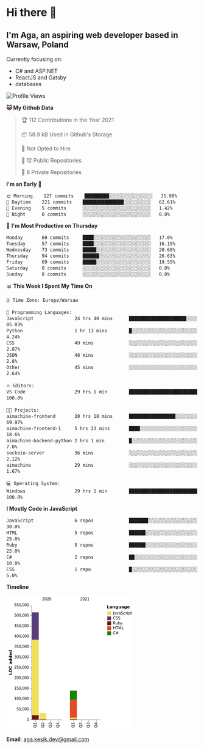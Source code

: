 # Hi there 👋
## I'm Aga, an aspiring web developer based in Warsaw, Poland

Currently focusing on:
* C# and ASP.NET
* ReactJS and Gatsby
* databases

<!--START_SECTION:waka-->
![Profile Views](http://img.shields.io/badge/Profile%20Views-9-blue)

**🐱 My Github Data** 

> 🏆 112 Contributions in the Year 2021
 > 
> 📦 58.9 kB Used in Github's Storage 
 > 
> 🚫 Not Opted to Hire
 > 
> 📜 12 Public Repositories 
 > 
> 🔑 8 Private Repositories  
 > 
**I'm an Early 🐤** 

```text
🌞 Morning    127 commits    █████████░░░░░░░░░░░░░░░░   35.98% 
🌆 Daytime    221 commits    ███████████████░░░░░░░░░░   62.61% 
🌃 Evening    5 commits      ░░░░░░░░░░░░░░░░░░░░░░░░░   1.42% 
🌙 Night      0 commits      ░░░░░░░░░░░░░░░░░░░░░░░░░   0.0%

```
📅 **I'm Most Productive on Thursday** 

```text
Monday       60 commits     ████░░░░░░░░░░░░░░░░░░░░░   17.0% 
Tuesday      57 commits     ████░░░░░░░░░░░░░░░░░░░░░   16.15% 
Wednesday    73 commits     █████░░░░░░░░░░░░░░░░░░░░   20.68% 
Thursday     94 commits     ██████░░░░░░░░░░░░░░░░░░░   26.63% 
Friday       69 commits     █████░░░░░░░░░░░░░░░░░░░░   19.55% 
Saturday     0 commits      ░░░░░░░░░░░░░░░░░░░░░░░░░   0.0% 
Sunday       0 commits      ░░░░░░░░░░░░░░░░░░░░░░░░░   0.0%

```


📊 **This Week I Spent My Time On** 

```text
⌚︎ Time Zone: Europe/Warsaw

💬 Programming Languages: 
JavaScript               24 hrs 40 mins      █████████████████████░░░░   85.03% 
Python                   1 hr 13 mins        █░░░░░░░░░░░░░░░░░░░░░░░░   4.24% 
CSS                      49 mins             ░░░░░░░░░░░░░░░░░░░░░░░░░   2.87% 
JSON                     48 mins             ░░░░░░░░░░░░░░░░░░░░░░░░░   2.8% 
Other                    45 mins             ░░░░░░░░░░░░░░░░░░░░░░░░░   2.64%

🔥 Editors: 
VS Code                  29 hrs 1 min        █████████████████████████   100.0%

🐱‍💻 Projects: 
aimachine-frontend       20 hrs 18 mins      █████████████████░░░░░░░░   69.97% 
aimachine-frontend-1     5 hrs 23 mins       ████░░░░░░░░░░░░░░░░░░░░░   18.6% 
aimachine-backend-python 2 hrs 1 min         █░░░░░░░░░░░░░░░░░░░░░░░░   7.0% 
sockeio-server           36 mins             ░░░░░░░░░░░░░░░░░░░░░░░░░   2.12% 
aimachine                29 mins             ░░░░░░░░░░░░░░░░░░░░░░░░░   1.67%

💻 Operating System: 
Windows                  29 hrs 1 min        █████████████████████████   100.0%

```

**I Mostly Code in JavaScript** 

```text
JavaScript               6 repos             ███████░░░░░░░░░░░░░░░░░░   30.0% 
HTML                     5 repos             ██████░░░░░░░░░░░░░░░░░░░   25.0% 
Ruby                     5 repos             ██████░░░░░░░░░░░░░░░░░░░   25.0% 
C#                       2 repos             ██░░░░░░░░░░░░░░░░░░░░░░░   10.0% 
CSS                      1 repo              █░░░░░░░░░░░░░░░░░░░░░░░░   5.0%

```


**Timeline**

![Chart not found](https://raw.githubusercontent.com/agakesik/agakesik/main/charts/bar_graph.png) 


<!--END_SECTION:waka-->

**Email**: aga.kesik.dev@gmail.com
<!--
**agakesik/agakesik** is a ✨ _special_ ✨ repository because its `README.md` (this file) appears on your GitHub profile.

Here are some ideas to get you started:

- 🔭 I’m currently working on ...
- 🌱 I’m currently learning ...
- 👯 I’m looking to collaborate on ...
- 🤔 I’m looking for help with ...
- 💬 Ask me about ...
- 📫 How to reach me: ...
- 😄 Pronouns: ...
- ⚡ Fun fact: ...
-->
